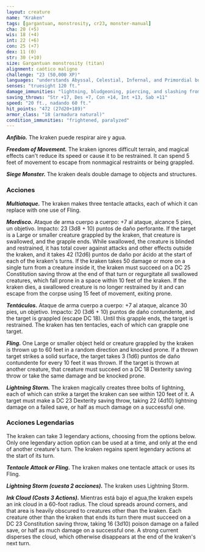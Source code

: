 ```yaml
---
layout: creature
name: "Kraken"
tags: [gargantuan, monstrosity, cr23, monster-manual]
cha: 20 (+5)
wis: 18 (+4)
int: 22 (+6)
con: 25 (+7)
dex: 11 (0)
str: 30 (+10)
size: Gargantuan monstrosity (titan)
alignment: caótico maligno
challenge: "23 (50,000 XP)"
languages: "understands Abyssal, Celestial, Infernal, and Primordial but can't speak, telepathy 120 ft."
senses: "truesight 120 ft."
damage_immunities: "lightning, bludgeoning, piercing, and slashing from nonmagical weapons"
saving_throws: "Str +17, Des +7, Con +14, Int +13, Sab +11"
speed: "20 ft., nadando 60 ft."
hit_points: "472 (27d20+189)"
armor_class: "18 (armadura natural)"
condition_immunities: "frightened, paralyzed"
---
```


***Anfibio.*** The kraken puede respirar aire y agua.

***Freedom of Movement.*** The kraken ignores difficult terrain, and magical effects can't reduce its speed or cause it to be restrained. It can spend 5 feet of movement to escape from nonmagical restraints or being grappled.

***Siege Monster.*** The kraken deals double damage to objects and structures.

### Acciones

***Multiataque.*** The kraken makes three tentacle attacks, each of which it can replace with one use of Fling.

***Mordisco.*** Ataque de arma cuerpo a cuerpo: +7 al ataque, alcance 5 pies, un objetivo. Impacto: 23 (3d8 + 10) puntos de daño perforante. If the target is a Large or smaller creature grappled by the kraken, that creature is swallowed, and the grapple ends. While swallowed, the creature is blinded and restrained, it has total cover against attacks and other effects outside the kraken, and it takes 42 (12d6) puntos de daño por ácido at the start of each of the kraken's turns. If the kraken takes 50 damage or more on a single turn from a creature inside it, the kraken must succeed on a DC 25 Constitution saving throw at the end of that turn or regurgitate all swallowed creatures, which fall prone in a space within 10 feet of the kraken. If the kraken dies, a swallowed creature is no longer restrained by it and can escape from the corpse using 15 feet of movement, exiting prone.

***Tentáculos.*** Ataque de arma cuerpo a cuerpo: +7 al ataque, alcance 30 pies, un objetivo. Impacto: 20 (3d6 + 10) puntos de daño contundente, and the target is grappled (escape DC 18). Until this grapple ends, the target is restrained. The kraken has ten tentacles, each of which can grapple one target.

***Fling.*** One Large or smaller object held or creature grappled by the kraken is thrown up to 60 feet in a random direction and knocked prone. If a thrown target strikes a solid surface, the target takes 3 (1d6) puntos de daño contundente for every 10 feet it was thrown. If the target is thrown at another creature, that creature must succeed on a DC 18 Dexterity saving throw or take the same damage and be knocked prone.

***Lightning Storm.*** The kraken magically creates three bolts of lightning, each of which can strike a target the kraken can see within 120 feet of it. A target must make a DC 23 Dexterity saving throw, taking 22 (4d10) lightning damage on a failed save, or half as much damage on a successful one.

### Acciones Legendarias

The kraken can take 3 legendary actions, choosing from the options below. Only one legendary action option can be used at a time, and only at the end of another creature's turn. The kraken regains spent legendary actions at the start of its turn.

***Tentacle Attack or Fling.*** The kraken makes one tentacle attack or uses its Fling.

***Lightning Storm (cuesta 2 acciones).*** The kraken uses Lightning Storm.

***Ink Cloud (Costs 3 Actions).*** Mientras está bajo el agua,the kraken expels an ink cloud in a 60-foot radius. The cloud spreads around corners, and that area is heavily obscured to creatures other than the kraken. Each creature other than the kraken that ends its turn there must succeed on a DC 23 Constitution saving throw, taking 16 (3d10) poison damage on a failed save, or half as much damage on a successful one. A strong current disperses the cloud, which otherwise disappears at the end of the kraken's next turn.